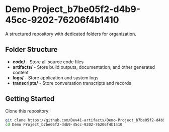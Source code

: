 # Demo Project_b7be05f2-d4b9-45cc-9202-76206f4b1410
A structured repository with dedicated folders for organization.

## Folder Structure

- **code/** - Store all source code files
- **artifacts/** - Store build outputs, documentation, and other generated content
- **logs/** - Store application and system logs
- **transcripts/** - Store conversation transcripts and records

## Getting Started

Clone this repository:
```bash
git clone https://github.com/Dev41-artifacts/Demo-Project_b7be05f2-d4b9-45cc-9202-76206f4b1410
cd Demo Project_b7be05f2-d4b9-45cc-9202-76206f4b1410
```
